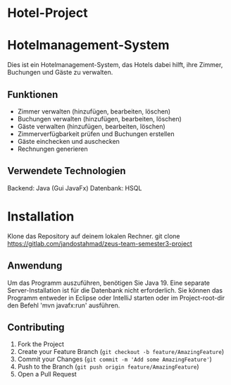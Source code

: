 # Hotel-Project

# Hotelmanagement-System
Dies ist ein Hotelmanagement-System, das Hotels dabei hilft, ihre Zimmer, Buchungen und Gäste zu verwalten.

## Funktionen
- Zimmer verwalten (hinzufügen, bearbeiten, löschen)
- Buchungen verwalten (hinzufügen, bearbeiten, löschen)
- Gäste verwalten (hinzufügen, bearbeiten, löschen)
- Zimmerverfügbarkeit prüfen und Buchungen erstellen
- Gäste einchecken und auschecken
- Rechnungen generieren 
## Verwendete Technologien
Backend: Java (Gui JavaFx)
Datenbank: HSQL 
# Installation
Klone das Repository auf deinem lokalen Rechner.
git clone https://gitlab.com/jandostahmad/zeus-team-semester3-project

## Anwendung 
Um das Programm auszuführen, benötigen Sie Java 19. Eine separate Server-Installation ist für die Datenbank nicht erforderlich.
Sie können das Programm entweder in Eclipse oder IntelliJ starten oder im Project-root-dir den Befehl 'mvn javafx:run' ausführen. 

## Contributing
1. Fork the Project
2. Create your Feature Branch (`git checkout -b feature/AmazingFeature`)
3. Commit your Changes (`git commit -m 'Add some AmazingFeature'`)
4. Push to the Branch (`git push origin feature/AmazingFeature`)
5. Open a Pull Request